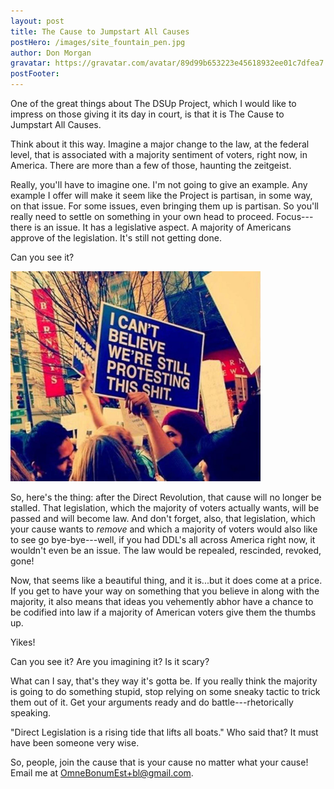 ```yaml
---
layout: post
title: The Cause to Jumpstart All Causes
postHero: /images/site_fountain_pen.jpg
author: Don Morgan
gravatar: https://gravatar.com/avatar/89d99b653223e45618932ee01c7dfea7
postFooter:
---
```

One of the great things about The DSUp Project, which I would like to impress on
those giving it its day in court, is that it is The Cause to Jumpstart All Causes.

Think about it this way.  Imagine a major change to the law, at the federal level,
that is associated with a majority sentiment of voters, right now, in America. There
are more than a few of those, haunting the zeitgeist.  

Really, you'll have to imagine one.  I'm not going to give an example.  Any example
I offer will make it seem like the Project is partisan, in some way, on that issue.
For some issues, even bringing them up is partisan.  So you'll really need to settle on
something in your own head to proceed. Focus---there is an issue. It has a legislative aspect.
A majority of Americans approve of the legislation.  It's still not getting done.

Can you see it?

<img class="pull-left" style="max-width: 400px; height: auto;" src="/images/site_i_cant_believe_1200x1010.jpg"
alt="A group of protestors in NYC, one holds up a sign: I can't believe we're still protesting this shit.">

So, here's the thing: after the Direct Revolution, that cause will no longer be
stalled.  That legislation, which the majority of voters actually wants, will be passed
and will become law. And don't forget, also, that legislation, which your cause wants to
<em>remove</em> and which a majority of voters would also like to see go bye-bye---well,
if you had DDL's all across America right now, it wouldn't even be an issue.  The law
would be repealed, rescinded, revoked, gone!  

Now, that seems like a beautiful thing, and it is...but it does come at a price. If you get
to have your way on something that you believe in along with the majority, it also means
that ideas you vehemently abhor have a chance to be codified into law if a majority
of American voters give them the thumbs up.

Yikes!

Can you see it?  Are you imagining it?  Is it scary?

What can I say, that's they way it's gotta be.  If you really think the majority is
going to do something stupid, stop relying on some sneaky tactic to trick them out of it.
Get your arguments ready and do battle---rhetorically speaking.

"Direct Legislation is a rising tide that lifts all boats."  Who said that?  It must have been
someone very wise.

So, people, join the cause that is your cause no matter what your cause! Email me
at OmneBonumEst+bl@gmail.com.
